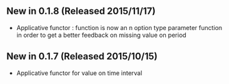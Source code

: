 ## New in 0.1.8 (Released 2015/11/17)
* Applicative functor : function is now an n option type parameter function in order to get a better feedback on missing value on period

## New in 0.1.7 (Released 2015/10/15)
* Applicative functor for value on time interval